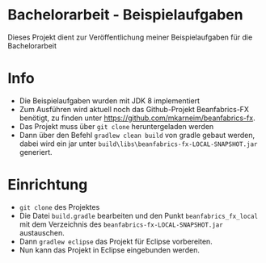 # Bachelorarbeit - Beispielaufgaben
Dieses Projekt dient zur Veröffentlichung meiner Beispielaufgaben für die Bachelorarbeit

# Info
- Die Beispielaufgaben wurden mit JDK 8 implementiert 
- Zum Ausführen wird aktuell noch das Github-Projekt Beanfabrics-FX benötigt,
  zu finden unter https://github.com/mkarneim/beanfabrics-fx.
- Das Projekt muss über `git clone` heruntergeladen werden
- Dann über den Befehl `gradlew clean build` von gradle gebaut werden, dabei wird ein jar
unter `build\libs\beanfabrics-fx-LOCAL-SNAPSHOT.jar` generiert.

# Einrichtung
- `git clone` des Projektes
- Die Datei `build.gradle` bearbeiten und den Punkt `beanfabrics_fx_local` mit dem Verzeichnis des `beanfabrics-fx-LOCAL-SNAPSHOT.jar` austauschen.
- Dann `gradlew eclipse` das Projekt für Eclipse vorbereiten.
- Nun kann das Projekt in Eclipse eingebunden werden.

